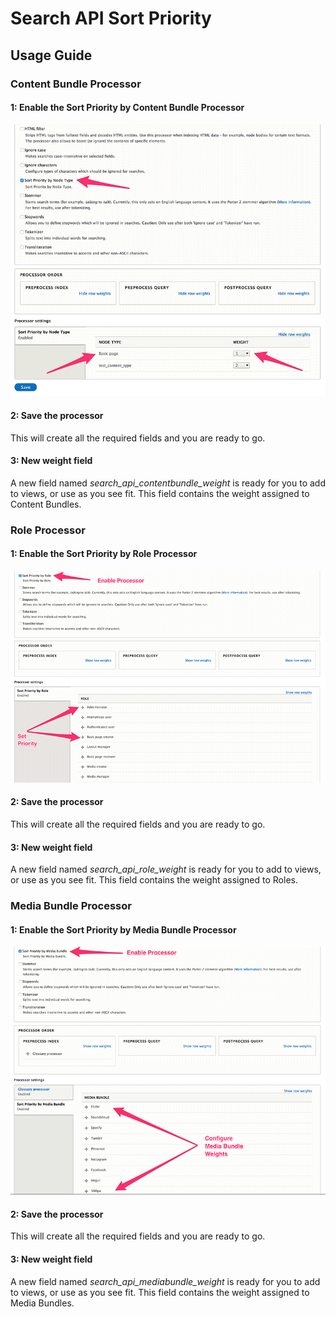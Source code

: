 # Search API Sort Priority
## Usage Guide

### Content Bundle Processor
#### 1: Enable the Sort Priority by Content Bundle Processor
![enable-processor](images/enable-processor.png)

#### 2: Save the processor
This will create all the required fields and you are ready to go.

#### 3: New weight field
A new field named *search_api_contentbundle_weight* is ready for you to add to views, or use as you see fit. This field contains the weight assigned to Content Bundles.

### Role Processor
#### 1: Enable the Sort Priority by Role Processor
![role-enable-processor](images/enable-processor-role.png)

#### 2: Save the processor
This will create all the required fields and you are ready to go.

#### 3: New weight field
A new field named *search_api_role_weight* is ready for you to add to views, or use as you see fit. This field contains the weight assigned to Roles.

### Media Bundle Processor
#### 1: Enable the Sort Priority by Media Bundle Processor
![enable-media-processor](images/enable-processor-media.png)

#### 2: Save the processor
This will create all the required fields and you are ready to go.

#### 3: New weight field
A new field named *search_api_mediabundle_weight* is ready for you to add to views, or use as you see fit. This field contains the weight assigned to Media Bundles.
